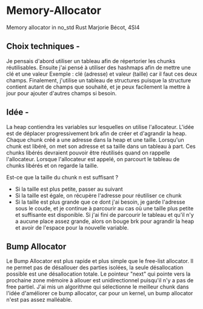 # Memory-Allocator
Memory allocator in no_std Rust
Marjorie Bécot, 4SI4

## Choix techniques -

Je pensais d'abord utiliser un tableau afin de répertorier les chunks réutilisables.
Ensuite j'ai pensé à utiliser des hashmaps afin de mettre une clé et une valeur
Exemple : clé (adresse) et valeur (taille) car il faut ces deux champs.
Finalement, j'utilise un tableau de structures puisque la structure contient autant de champs que souhaité, et je peux facilement la mettre à jour pour ajouter d'autres champs si besoin.

## Idée -

La heap contiendra les variables sur lesquelles on utilise l'allocateur. L'idée est de déplacer progressivement brk afin de créer et d'agrandir la heap.
Chaque chunk créé a une adresse dans la heap et une taille. Lorsqu'un chunk est libéré, on met son adresse et sa taille dans un tableau à part.
Ces chunks libérés devraient pouvoir être réutilisés quand on rappelle l'allocateur.
Lorsque l'allocateur est appelé, on parcourt le tableau de chunks libérés et on regarde la taille.

Est-ce que la taille du chunk n est suffisant ?
* Si la taille est plus petite, passer au suivant
* Si la taille est égale, on récupère l'adresse pour réutiliser ce chunk
* Si la taille est plus grande que ce dont j'ai besoin, je garde l'adresse sous le coude, et je continue à parcourir au cas où une taille plus petite et suffisante est disponible.
Si j'ai fini de parcourir le tableau et qu'il n'y a aucune place assez grande, alors on bouge brk pour agrandir la heap et avoir de l'espace pour la nouvelle variable.

## Bump Allocator

Le Bump Allocator est plus rapide et plus simple que le free-list allocator.
Il ne permet pas de désallouer des parties isolées, la seule désallocation possible est une désallocation totale.
Le pointeur "next" qui pointe vers la prochaine zone mémoire à allouer est unidirectionnel puisqu'il n'y a pas de free partiel.
J'ai mis un algorithme qui sélectionne le meilleur chunk dans l'idée d'améliorer ce bump allocator, car pour un kernel, un bump allocator n'est pas assez malléable.
